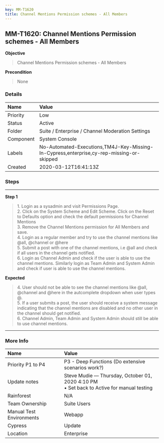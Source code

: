 ```yaml
---
key: MM-T1620
title: Channel Mentions Permission schemes - All Members
---
```


## MM-T1620: Channel Mentions Permission schemes - All Members

**Objective**

> <article>Channel Mentions Permission schemes - All Members</article>

**Precondition**

> <article>None</article>

### Details

| Name      | Value                                                                                    |
| :-------- | :--------------------------------------------------------------------------------------- |
| Priority  | Low                                                                                      |
| Status    | Active                                                                                   |
| Folder    | Suite / Enterprise / Channel Moderation Settings                                         |
| Component | System Console                                                                           |
| Labels    | No-Automated-Executions,TM4J-Key-Missing-In-Cypress,enterprise,cy-rep-missing-or-skipped |
| Created   | 2020-03-12T16:41:13Z                                                                     |

### Steps

<hr/>

**Step 1**

> <article>1. Login as a sysadmin and visit Permissions Page. <br />2. Click on the System Scheme and Edit Scheme. Click on the Reset to Defaults option and check the default permissions for Channel Mentions<br />3. Remove the Channel Mentions permission for All Members and save. <br />4. Login as a regular member and try to use the channel mentions like @all, @channel or @here<br />5. Submit a post with one of the channel mentions, i.e @all and check if all users in the channel gets notified. <br />6. Login as Channel Admin and check if the user is able to use the channel mentions. Similarly login as Team Admin and System Admin and check if user is able to use the channel mentions.</article>

**Expected**

> <article>4. User should not be able to see the channel mentions like @all, @channel and @here in the autcomplete dropdown when user types @. <br />5. If a user submits a post, the user should receive a system message indicating that the channel mentions are disabled and no other user in the channel should get notified. <br />6. Channel Admin, Team Admin and System Admin  should still be able to use channel mentions.</article>

<hr/>

### More Info

| Name                     | Value                                                                                       |
| :----------------------- | :------------------------------------------------------------------------------------------ |
| Priority P1 to P4        | P3 - Deep Functions (Do extensive scenarios work?)                                          |
| Update notes             | Steve Mudie — Thursday, October 01, 2020 4:10 PM<br>• Set back to Active for manual testing |
| Rainforest               | N/A                                                                                         |
| Team Ownership           | Suite Users                                                                                 |
| Manual Test Environments | Webapp                                                                                      |
| Cypress                  | Update                                                                                      |
| Location                 | Enterprise                                                                                  |
